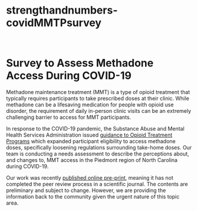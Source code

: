 # strengthandnumbers-covidMMTPsurvey
<br>

# Survey to Assess Methadone Access During COVID-19
Methadone maintenance treatment (MMT) is a type of opioid treatment that typically requires participants to take prescribed doses at their clinic. While methadone can be a lifesaving medication for people with opioid use disorder, the requirement of daily in-person clinic visits can be an extremely challenging barrier to access for MMT participants.
<br>

In response to the COVID-19 pandemic, the Substance Abuse and Mental Health Services Administration issued [guidance to Opioid Treatment Programs](https://www.samhsa.gov/sites/default/files/otp-guidance-20200316.pdf/) which expanded participant eligibility to access methadone doses, specifically loosening regulations surrounding take-home doses. Our team is conducting a needs assessment to describe the perceptions about, and changes to, MMT access in the Piedmont region of North Carolina during COVID-19.
<br>

Our work was recently [published online pre-print](https://www.medrxiv.org/content/10.1101/2020.08.31.20185249v1/), meaning it has not completed the peer review process in a scientific journal. The contents are preliminary and subject to change. However, we are providing the information back to the community given the urgent nature of this topic area.
